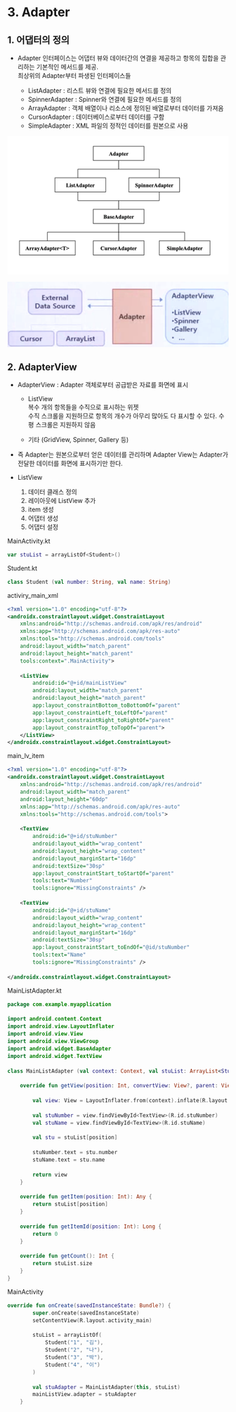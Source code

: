 # 3. Adapter


## 1. 어댑터의 정의
- Adapter 인터페이스는 어댑터 뷰와 데이터간의 연결을 제공하고 항목의 집합을 관리하는 기본적인 메서드를 제공.<br>
최상위의 Adapter부터 파생된 인터페이스들<br>

    * ListAdapter : 리스트 뷰와 연결에 필요한 메서드를 정의<br>
    * SpinnerAdapter : Spinner와 연결에 필요한 메서드를 정의<br>
    * ArrayAdapter : 객체 배열이나 리소스에 정의된 배열로부터 데이터를 가져옴<br>
    * CursorAdapter : 데이터베이스로부터 데이터를 구함<br>
    * SimpleAdapter : XML 파일의 정적인 데이터를 원본으로 사용<br>

![img](./Images/3/1.png)

![img](./Images/3/2.png)

## 2. AdapterView
- AdapterView : Adapter 객체로부터 공급받은 자료를 화면에 표시 
  * ListView<br>
    복수 개의 항목들을 수직으로 표시하는 위젯<br>
    수직 스크롤을 지원하므로 항목의 개수가 아무리 많아도 다 표시할 수 있다.
    수평 스크롤은 지원하지 않음

  * 기타 (GridView, Spinner, Gallery 등)

- 즉 Adapter는 원본으로부터 얻은 데이터를 관리하며 Adapter View는 Adapter가 전달한 데이터를 화면에 표시하기만 한다.
  
-  ListView
   1. 데이터 클래스 정의
   2. 레이아웃에 ListView 추가
   3. item 생성
   4. 어댑터 생성
   5. 어댑터 설정

MainActivity.kt
```kotlin
var stuList = arrayListOf<Student>()
```
Student.kt
```kotlin
class Student (val number: String, val name: String)
```
activiry_main_xml
```xml
<?xml version="1.0" encoding="utf-8"?>
<androidx.constraintlayout.widget.ConstraintLayout
    xmlns:android="http://schemas.android.com/apk/res/android"
    xmlns:app="http://schemas.android.com/apk/res-auto"
    xmlns:tools="http://schemas.android.com/tools"
    android:layout_width="match_parent"
    android:layout_height="match_parent"
    tools:context=".MainActivity">

    <ListView
        android:id="@+id/mainListView"
        android:layout_width="match_parent"
        android:layout_height="match_parent"
        app:layout_constraintBottom_toBottomOf="parent"
        app:layout_constraintLeft_toLeftOf="parent"
        app:layout_constraintRight_toRightOf="parent"
        app:layout_constraintTop_toTopOf="parent">
    </ListView>
</androidx.constraintlayout.widget.ConstraintLayout>
```
main_lv_item
```xml
<?xml version="1.0" encoding="utf-8"?>
<androidx.constraintlayout.widget.ConstraintLayout
    xmlns:android="http://schemas.android.com/apk/res/android"
    android:layout_width="match_parent"
    android:layout_height="60dp"
    xmlns:app="http://schemas.android.com/apk/res-auto"
    xmlns:tools="http://schemas.android.com/tools">

    <TextView
        android:id="@+id/stuNumber"
        android:layout_width="wrap_content"
        android:layout_height="wrap_content"
        android:layout_marginStart="16dp"
        android:textSize="30sp"
        app:layout_constraintStart_toStartOf="parent"
        tools:text="Number"
        tools:ignore="MissingConstraints" />

    <TextView
        android:id="@+id/stuName"
        android:layout_width="wrap_content"
        android:layout_height="wrap_content"
        android:layout_marginStart="16dp"
        android:textSize="30sp"
        app:layout_constraintStart_toEndOf="@id/stuNumber"
        tools:text="Name"
        tools:ignore="MissingConstraints" />

</androidx.constraintlayout.widget.ConstraintLayout>
```
MainListAdapter.kt
```kotlin
package com.example.myapplication

import android.content.Context
import android.view.LayoutInflater
import android.view.View
import android.view.ViewGroup
import android.widget.BaseAdapter
import android.widget.TextView

class MainListAdapter (val context: Context, val stuList: ArrayList<Student>) : BaseAdapter() {

    override fun getView(position: Int, convertView: View?, parent: ViewGroup?): View {
    
        val view: View = LayoutInflater.from(context).inflate(R.layout.main_lv_item, null)

        val stuNumber = view.findViewById<TextView>(R.id.stuNumber)
        val stuName = view.findViewById<TextView>(R.id.stuName)

        val stu = stuList[position]

        stuNumber.text = stu.number
        stuName.text = stu.name

        return view
    }

    override fun getItem(position: Int): Any {
        return stuList[position]
    }

    override fun getItemId(position: Int): Long {
        return 0
    }

    override fun getCount(): Int {
        return stuList.size
    }
}
```

MainActivity
```kotlin
override fun onCreate(savedInstanceState: Bundle?) {
        super.onCreate(savedInstanceState)
        setContentView(R.layout.activity_main)

        stuList = arrayListOf(
            Student("1", "김"),
            Student("2", "나"),
            Student("3", "박"),
            Student("4", "이")
        )

        val stuAdapter = MainListAdapter(this, stuList)
        mainListView.adapter = stuAdapter
    }
```
